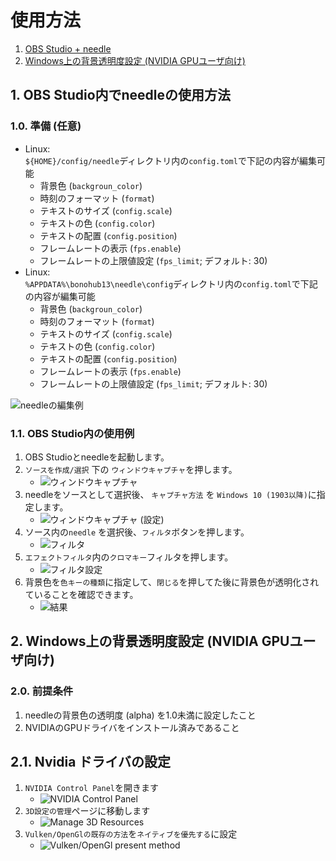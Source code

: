 # 使用方法
1. [OBS Studio + needle](#needle+OBS_Studio)
2. [Windows上の背景透明度設定 (NVIDIA GPUユーザ向け)](#BackgroundTransparency)

## 1. OBS Studio内でneedleの使用方法<a name="needle+OBS_Studio"></a>
### 1.0. 準備 (任意)
- Linux: \
`${HOME}/config/needle`ディレクトリ内の`config.toml`で下記の内容が編集可能
    - 背景色 (`backgroun_color`)
    - 時刻のフォーマット (`format`)
    - テキストのサイズ (`config.scale`)
    - テキストの色 (`config.color`)
    - テキストの配置 (`config.position`)
    - フレームレートの表示 (`fps.enable`)
    - フレームレートの上限値設定 (`fps_limit`; デフォルト: 30)
- Linux: \
`%APPDATA%\bonohub13\needle\config`ディレクトリ内の`config.toml`で下記の内容が編集可能
    - 背景色 (`backgroun_color`)
    - 時刻のフォーマット (`format`)
    - テキストのサイズ (`config.scale`)
    - テキストの色 (`config.color`)
    - テキストの配置 (`config.position`)
    - フレームレートの表示 (`fps.enable`)
    - フレームレートの上限値設定 (`fps_limit`; デフォルト: 30)

![needleの編集例](resources/common/edit_config.png)

### 1.1. OBS Studio内の使用例
1. OBS Studioとneedleを起動します。
2. `ソースを作成/選択` 下の `ウィンドウキャプチャ`を押します。
    - ![ウィンドウキャプチャ](resources/jp/window_capture_jp.png)
3. needleをソースとして選択後、 `キャプチャ方法` を `Windows 10 (1903以降)`に指定します。
    - ![ウィンドウキャプチャ (設定)](resources/jp/window_capture-needle_jp.png)
4. ソース内の`needle` を選択後、`フィルタ`ボタンを押します。
    - ![フィルタ](resources/jp/needle_filter_jp.png)
5. `エフェクトフィルタ`内の`クロマキー`フィルタを押します。
    - ![フィルタ設定](resources/jp/needle_filtered_jp.png)
6. 背景色を`色キーの種類`に指定して、`閉じる`を押してた後に背景色が透明化されていることを確認できます。
    - ![結果](resources/jp/end_result.png)

## 2. Windows上の背景透明度設定 (NVIDIA GPUユーザ向け)<a name="BackgroundTransparency"></a>
### 2.0. 前提条件
1. needleの背景色の透明度 (alpha) を1.0未満に設定したこと
2. NVIDIAのGPUドライバをインストール済みであること

## 2.1. Nvidia ドライバの設定
1. `NVIDIA Control Panel`を開きます
    - ![NVIDIA Control Panel](resources/common/2-1-1_NvidiaControlPanel.png)
2. `3D設定の管理`ページに移動します
    - ![Manage 3D Resources](resources/jp/2-1-2_Manage3dResources_JP.png)
3. `Vulken/OpenGlの既存の方法`を`ネイティブを優先する`に設定
    - ![Vulken/OpenGl present method](resources/jp/2-1-3_RenderMethod_JP.png)
